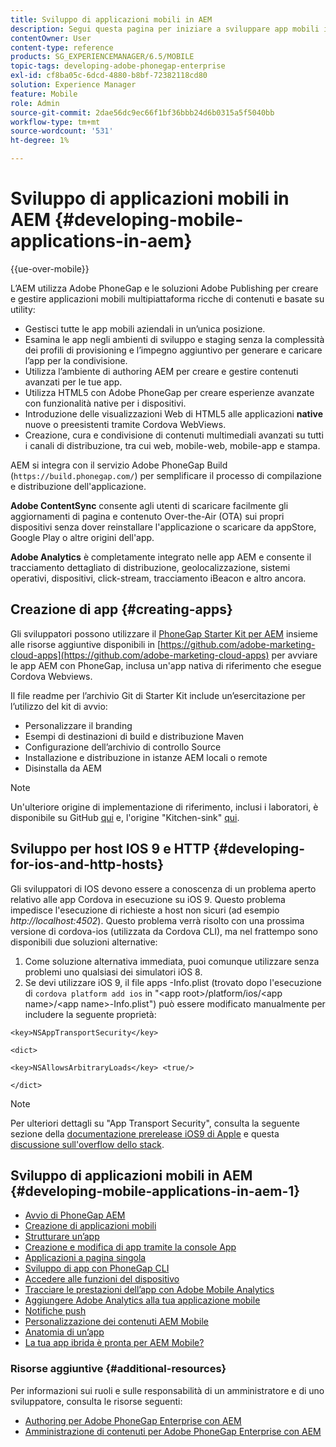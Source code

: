 ```yaml
---
title: Sviluppo di applicazioni mobili in AEM
description: Segui questa pagina per iniziare a sviluppare app mobili in AEM utilizzando Adobe PhoneGap Enterprise.
contentOwner: User
content-type: reference
products: SG_EXPERIENCEMANAGER/6.5/MOBILE
topic-tags: developing-adobe-phonegap-enterprise
exl-id: cf8ba05c-6dcd-4880-b8bf-72382118cd80
solution: Experience Manager
feature: Mobile
role: Admin
source-git-commit: 2dae56dc9ec66f1bf36bbb24d6b0315a5f5040bb
workflow-type: tm+mt
source-wordcount: '531'
ht-degree: 1%

---
```


# Sviluppo di applicazioni mobili in AEM {#developing-mobile-applications-in-aem}

{{ue-over-mobile}}

L’AEM utilizza Adobe PhoneGap e le soluzioni Adobe Publishing per creare e gestire applicazioni mobili multipiattaforma ricche di contenuti e basate su utility:

* Gestisci tutte le app mobili aziendali in un’unica posizione.
* Esamina le app negli ambienti di sviluppo e staging senza la complessità dei profili di provisioning e l’impegno aggiuntivo per generare e caricare l’app per la condivisione.
* Utilizza l’ambiente di authoring AEM per creare e gestire contenuti avanzati per le tue app.
* Utilizza HTML5 con Adobe PhoneGap per creare esperienze avanzate con funzionalità native per i dispositivi.
* Introduzione delle visualizzazioni Web di HTML5 alle applicazioni **native** nuove o preesistenti tramite Cordova WebViews.
* Creazione, cura e condivisione di contenuti multimediali avanzati su tutti i canali di distribuzione, tra cui web, mobile-web, mobile-app e stampa.

AEM si integra con il servizio Adobe PhoneGap Build (`https://build.phonegap.com/`) per semplificare il processo di compilazione e distribuzione dell&#39;applicazione.

**Adobe ContentSync** consente agli utenti di scaricare facilmente gli aggiornamenti di pagina e contenuto Over-the-Air (OTA) sui propri dispositivi senza dover reinstallare l&#39;applicazione o scaricare da appStore, Google Play o altre origini dell&#39;app.

**Adobe Analytics** è completamente integrato nelle app AEM e consente il tracciamento dettagliato di distribuzione, geolocalizzazione, sistemi operativi, dispositivi, click-stream, tracciamento iBeacon e altro ancora.

## Creazione di app {#creating-apps}

Gli sviluppatori possono utilizzare il [PhoneGap Starter Kit per AEM](https://github.com/Adobe-Marketing-Cloud/aem-phonegap-starter-kit) insieme alle risorse aggiuntive disponibili in [https://github.com/adobe-marketing-cloud-apps](https://github.com/adobe-marketing-cloud-apps) per avviare le app AEM con PhoneGap, inclusa un&#39;app nativa di riferimento che esegue Cordova Webviews.

Il file readme per l’archivio Git di Starter Kit include un’esercitazione per l’utilizzo del kit di avvio:

* Personalizzare il branding
* Esempi di destinazioni di build e distribuzione Maven
* Configurazione dell’archivio di controllo Source
* Installazione e distribuzione in istanze AEM locali o remote
* Disinstalla da AEM

>[!NOTE]
>
>Un&#39;ulteriore origine di implementazione di riferimento, inclusi i laboratori, è disponibile su GitHub [qui](https://github.com/adobe-marketing-cloud-apps) e, l&#39;origine &quot;Kitchen-sink&quot; [qui](https://github.com/blefebvre/aem-phonegap-kitchen-sink).

## Sviluppo per host IOS 9 e HTTP {#developing-for-ios-and-http-hosts}

Gli sviluppatori di IOS devono essere a conoscenza di un problema aperto relativo alle app Cordova in esecuzione su iOS 9. Questo problema impedisce l&#39;esecuzione di richieste a host non sicuri (ad esempio *http://localhost:4502*). Questo problema verrà risolto con una prossima versione di cordova-ios (utilizzata da Cordova CLI), ma nel frattempo sono disponibili due soluzioni alternative:

1. Come soluzione alternativa immediata, puoi comunque utilizzare senza problemi uno qualsiasi dei simulatori iOS 8.
1. Se devi utilizzare iOS 9, il file apps -Info.plist (trovato dopo l&#39;esecuzione di `cordova platform add ios` in &quot;&lt;app root>/platform/ios/&lt;app name>/&lt;app name>-Info.plist&quot;) può essere modificato manualmente per includere la seguente proprietà:

```
<key>NSAppTransportSecurity</key>

<dict>

<key>NSAllowsArbitraryLoads</key> <true/>

</dict>
```

>[!NOTE]
>
>Per ulteriori dettagli su &quot;App Transport Security&quot;, consulta la seguente sezione della [documentazione prerelease iOS9 di Apple](https://developer.apple.com/library/prerelease/ios/releasenotes/General/WhatsNewIniOS/Articles/iOS9.html#//apple_ref/doc/uid/TP40016198-SW14) e questa [discussione sull&#39;overflow dello stack](https://stackoverflow.com/questions/30751053/ios9-ats-what-about-html5-based-apps/).

## Sviluppo di applicazioni mobili in AEM {#developing-mobile-applications-in-aem-1}

* [Avvio di PhoneGap AEM](/help/mobile/starting-aem-phonegap-app.md)
* [Creazione di applicazioni mobili](/help/mobile/building-app-mobile-phonegap.md)
* [Strutturare un’app](/help/mobile/phonegap-structure-an-app.md)
* [Creazione e modifica di app tramite la console App](/help/mobile/phonegap-apps-console.md)
* [Applicazioni a pagina singola](/help/mobile/phonegap-single-page-applications.md)
* [Sviluppo di app con PhoneGap CLI](/help/mobile/phonegap-apps-pg-cli.md)
* [Accedere alle funzioni del dispositivo](/help/mobile/phonegap-access-device-features.md)
* [Tracciare le prestazioni dell’app con Adobe Mobile Analytics](/help/mobile/phonegap-intro-to-app-analytics.md)
* [Aggiungere Adobe Analytics alla tua applicazione mobile](/help/mobile/phonegap-add-analytics-to-apps.md)
* [Notifiche push](/help/mobile/phonegap-push-notifications.md)
* [Personalizzazione dei contenuti AEM Mobile](/help/mobile/phonegap-aem-mobile-content-personalization.md)
* [Anatomia di un’app](/help/mobile/phonegap-apps-arch.md)
* [La tua app ibrida è pronta per AEM Mobile?](/help/mobile/phonegap-adding-content-to-imported-app.md)

### Risorse aggiuntive {#additional-resources}

Per informazioni sui ruoli e sulle responsabilità di un amministratore e di uno sviluppatore, consulta le risorse seguenti:

* [Authoring per Adobe PhoneGap Enterprise con AEM](/help/mobile/phonegap.md)
* [Amministrazione di contenuti per Adobe PhoneGap Enterprise con AEM](/help/mobile/administer-phonegap.md)
